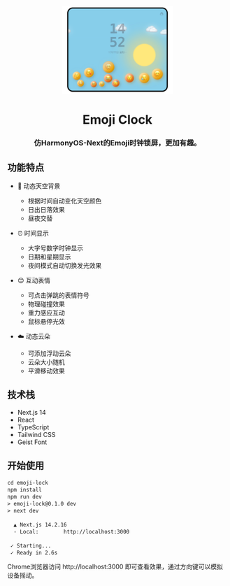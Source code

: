 <div align="center">
  <img src="screenshots/preview.png" alt="Logo" width="50%" height="50%">
  
  # Emoji Clock
  
  ### 仿HarmonyOS-Next的Emoji时钟锁屏，更加有趣。
</div>

## 功能特点

- 🌅 动态天空背景
  - 根据时间自动变化天空颜色
  - 日出日落效果
  - 昼夜交替
  
- ⏰ 时间显示
  - 大字号数字时钟显示
  - 日期和星期显示
  - 夜间模式自动切换发光效果

- 😊 互动表情
  - 可点击弹跳的表情符号
  - 物理碰撞效果
  - 重力感应互动
  - 鼠标悬停光效

- ☁️ 动态云朵
  - 可添加浮动云朵
  - 云朵大小随机
  - 平滑移动效果

## 技术栈

- Next.js 14
- React
- TypeScript
- Tailwind CSS
- Geist Font

## 开始使用

```
cd emoji-lock
npm install
npm run dev
> emoji-lock@0.1.0 dev
> next dev

  ▲ Next.js 14.2.16
  - Local:        http://localhost:3000

 ✓ Starting...
 ✓ Ready in 2.6s
```

Chrome浏览器访问 http://localhost:3000 即可查看效果，通过方向键可以模拟设备摇动。
